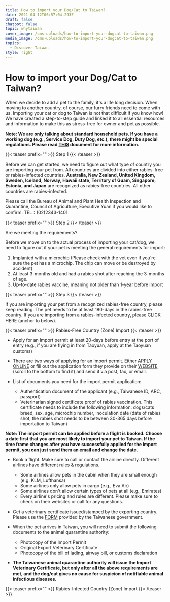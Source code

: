 ```yaml
---
title: How to import your Dog/Cat to Taiwan?
date: 2021-04-12T06:57:04.293Z
draft: false
chatbot: false
topic: whytaiwan
cover_image: /cms-uploads/how-to-import-your-dogcat-to-taiwan.png
media_image: /cms-uploads/how-to-import-your-dogcat-to-taiwan.png
topics:
  - Discover Taiwan
style: right
---
```

# How to import your Dog/Cat to Taiwan?

When we decide to add a pet to the family, it's a life long decision. When moving to another country, of course, our furry friends need to come with us. Importing your cat or dog to Taiwan is not that difficult if you know how! We have created a step-to-step guide and linked it to all essential resources and information to make this as stress-free for owner and pet as possible. 

**Note: We are only talking about standard household pets. If you have a working dog (e.g., Service Dog, Duty Dog, etc.), there might be special regulations. Please read [THIS](https://www.baphiq.gov.tw/en/upload/baphiq/files/web_structure/14261/1-16409.pdf) document for more information.** 

{{< teaser prefix="" >}}
Step 1
{{< /teaser >}}

Before we can get started, we need to figure out what type of country you are importing your pet from. All countries are divided into either rabies-free or rabies-infected countries. **Australia, New Zealand, United Kingdom, Sweden, Iceland, Norway, Hawaii state, Territory of Guam, Singapore, Estonia, and Japan** are recognized as rabies-free countries. All other countries are rabies-infected.

Please call the Bureau of Animal and Plant Health Inspection and Quarantine, Council of Agriculture, Executive Yuan if you would like to confirm. TEL：(02)2343-1401

{{< teaser prefix="" >}}
Step 2
{{< /teaser >}}

Are we meeting the requirements? 

Before we move on to the actual process of importing your cat/dog, we need to figure out if your pet is meeting the general requirements for import:

1. Implanted with a microchip (Please check with the vet even if you're sure the pet has a microchip. The chip can move or be destroyed by accident) 
2. At least 3-months old and had a rabies shot after reaching the 3-months of age.
3. Up-to-date rabies vaccine, meaning not older than 1-year before import



{{< teaser prefix="" >}}
Step 3
{{< /teaser >}}

If you are importing your pet from a recognized rabies-free country, please keep reading. The pet needs to be at least 180-days in the rabies-free country. If you are importing from a rabies-infected country, please CLICK HERE (anchor to below).

{{< teaser prefix="" >}}
Rabies-Free Country (Zone) Import
{{< /teaser >}}

* Apply for an Import permit at least 20-days before entry at the port of entry (e.g., if you are flying in from Taoyuan, apply at the Taoyuan customs) 
* There are two ways of applying for an import permit. Either [APPLY ONLINE](https://pet-epermit.baphiq.gov.tw/) or fill out the application form they provide on their [WEBSITE](https://www.baphiq.gov.tw/en/ws.php?id=14261) (scroll to the bottom to find it) and send it via post, fax, or email.
* List of documents you need for the import permit application: 

  * Authentication document of the applicant (e.g., Taiwanese ID, ARC, passport) 
  * Veterinarian signed certificate proof of rabies vaccination. This certificate needs to include the following information: dogs/cats breed, sex, age, microchip number, inoculation date (date of rabies shot, the rabies shot needs to be between 30-365 days before importation to Taiwan) 

**Note: The import permit can be applied before a flight is booked. Choose a date first that you are most likely to import your pet to Taiwan. If the time frame changes after you have successfully applied for the import permit, you can just send them an email and change the date.** 

* Book a flight. Make sure to call or contact the airline directly. Different airlines have different rules & regulations. 

  * Some airlines allow pets in the cabin when they are small enough (e.g. KLM, Lufthansa) 
  * Some airlines only allow pets in cargo (e.g., Eva Air)
  * Some airlines don't allow certain types of pets at all (e.g., Emirates) 
  * Every airline's pricing and rules are different. Please make sure to check on their websites or call for any questions. 
* Get a veterinary certificate issued/stamped by the exporting country. Please use the [FORM](https://www.baphiq.gov.tw/en/upload/baphiq/files/web_structure/14261/20103.pdf) provided by the Taiwanese government.
* When the pet arrives in Taiwan, you will need to submit the following documents to the animal quarantine authority: 

  * Photocopy of the Import Permit
  * Original Export Veterinary Certificate
  * Photocopy of the bill of lading, airway bill, or customs declaration
* **The Taiwanese animal quarantine authority will issue the Import Veterinary Certificate, but only after all the above requirements are met, and the dog/cat gives no cause for suspicion of notifiable animal infectious diseases.**

{{< teaser prefix="" >}}
Rabies-Infected Country (Zone) Import
{{< /teaser >}}